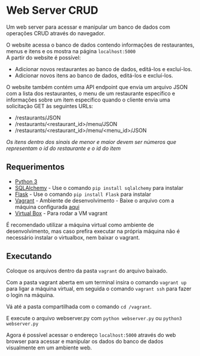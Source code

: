 # Web Server CRUD
Um web server para acessar e manipular um banco de dados com operações CRUD através do navegador.

O website acessa o banco de dados contendo informações de restaurantes, menus e itens e os mostra na página `localhost:5000`<br>
A partir do website é possível:
- Adicionar novos restaurantes ao banco de dados, editá-los e excluí-los.
- Adicionar novos itens ao banco de dados, editá-los e excluí-los.

O website também contém uma API endpoint que envia um arquivo JSON com a lista dos restaurantes, o menu de um restaurante específico e informações sobre um item específico quando o cliente envia uma solicitação GET às seguintes URLs:
- /restaurants/JSON
- /restaurants/<restaurant_id>/menu/JSON
- /restaurants/<restaurant_id>/menu/<menu_id>/JSON

_Os itens dentro dos sinais de menor e maior devem ser números que representam o id do restaurante e o id do item_

## Requerimentos
- [Python 3](https://www.python.org/downloads/release/python-371/)
- [SQLAlchemy](https://www.sqlalchemy.org/) - Use o comando `pip install sqlalchemy` para instalar
- [Flask](http://flask.pocoo.org) - Use o comando `pip install Flask` para instalar
- [Vagrant](https://www.vagrantup.com) - Ambiente de desenvolvimento - 
Baixe o arquivo com a máquina configurada [aqui](https://d17h27t6h515a5.cloudfront.net/topher/2017/June/5948287e_fsnd-virtual-machine/fsnd-virtual-machine.zip)
- [Virtual Box](https://www.virtualbox.org/wiki/Downloads) - Para rodar a VM vagrant

É recomendado utilizar a máquina virtual como ambiente de desenvolvimento, 
mas caso prefira executar na própria máquina não é necessário instalar o virtualbox, nem baixar o vagrant.

## Executando

Coloque os arquivos dentro da pasta `vagrant` do arquivo baixado.

Com a pasta vagrant aberta em um terminal insira o comando `vagrant up` para ligar a máquina virtual, em seguida o comando
`vagrant ssh` para fazer o login na máquina.

Vá até a pasta compartilhada com o comando `cd /vagrant`.

E execute o arquivo webserver.py com `python webserver.py` ou `python3 webserver.py`

Agora é possível acessar o endereço `localhost:5000` através do web browser para acessar e manipular os dados do banco de dados visualmente em um ambiente web.
